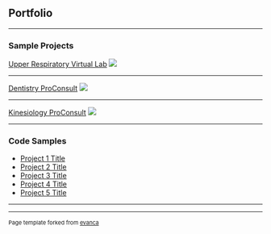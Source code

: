 ## Portfolio

---

### Sample Projects

[Upper Respiratory Virtual Lab](/projectPages/urvl/main)
<img src="images/dummy_thumbnail.jpg?raw=true"/>

---
[Dentistry ProConsult](/pdf/sample_presentation.pdf)
<img src="images/dummy_thumbnail.jpg?raw=true"/>

---
[Kinesiology ProConsult](http://example.com/)
<img src="images/dummy_thumbnail.jpg?raw=true"/>

---

### Code Samples

- [Project 1 Title](http://example.com/)
- [Project 2 Title](http://example.com/)
- [Project 3 Title](http://example.com/)
- [Project 4 Title](http://example.com/)
- [Project 5 Title](http://example.com/)

---




---
<p style="font-size:11px">Page template forked from <a href="https://github.com/evanca/quick-portfolio">evanca</a></p>
<!-- Remove above link if you don't want to attibute -->
